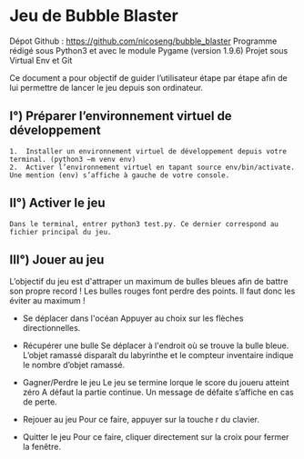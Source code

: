 # Jeu de Bubble Blaster 

Dépot Github : https://github.com/nicoseng/bubble_blaster
Programme rédigé sous Python3 et avec le module Pygame (version 1.9.6)
Projet sous Virtual Env et Git 

Ce document a pour objectif de guider l’utilisateur étape par étape afin de lui permettre de lancer le jeu depuis son ordinateur.

## I°) Préparer l’environnement virtuel de développement
    1.	Installer un environnement virtuel de développement depuis votre terminal. (python3 –m venv env)
    2.	Activer l’environnement virtuel en tapant source env/bin/activate. Une mention (env) s’affiche à gauche de votre console.

## II°) Activer le jeu 
    Dans le terminal, entrer python3 test.py. Ce dernier correspond au fichier principal du jeu. 

## III°) Jouer au jeu 

L’objectif du jeu est d'attraper un maximum de bulles bleues afin de battre son propre record ! Les bulles rouges font perdre des points. Il faut donc les éviter au maximum !

* Se déplacer dans l'océan
   Appuyer au choix sur les flèches directionnelles. 
   
* Récupérer une bulle
   Se déplacer à l'endroit où se trouve la bulle bleue. L’objet ramassé disparaît du labyrinthe et le compteur inventaire indique le nombre d’objet ramassé. 

* Gagner/Perdre le jeu 
   Le jeu se termine lorque le score du joueru atteint zéro A défaut la partie continue. Un message de défaite s’affiche en cas de perte. 
   
* Rejouer au jeu 
   Pour ce faire, appuyer sur la touche r du clavier.

* Quitter le jeu 
   Pour ce faire, cliquer directement sur la croix pour fermer la fenêtre.
